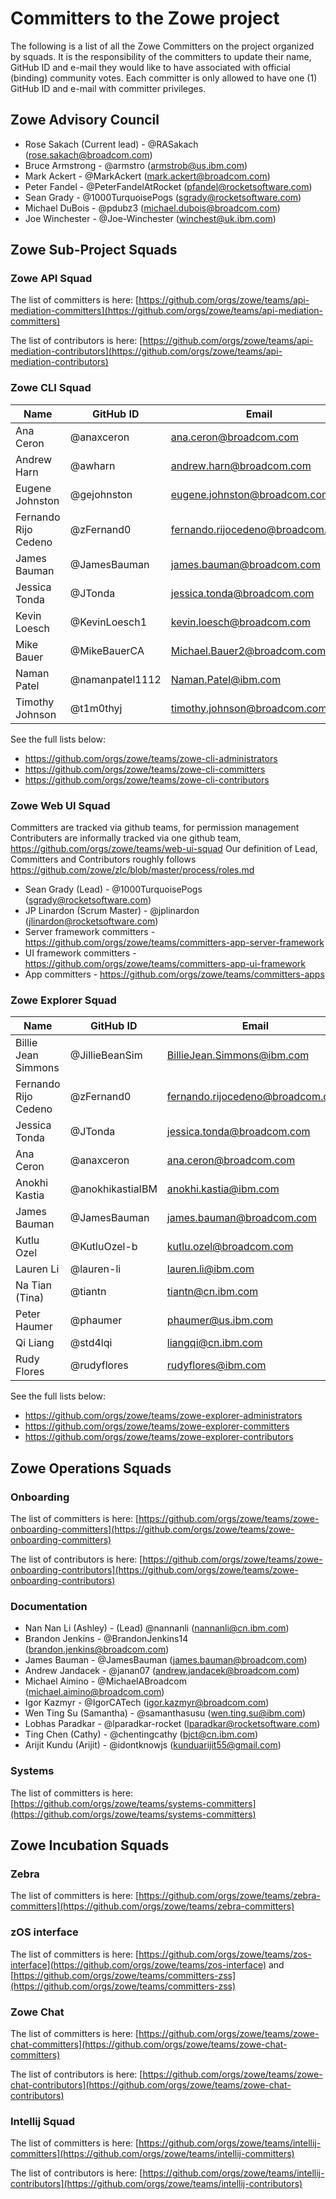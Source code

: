 # Committers to the Zowe project

The following is a list of all the Zowe Committers on the project organized by squads. It is the responsibility of the committers to update their name, GitHub ID and e-mail they would like to have associated with official (binding) community votes. Each committer is only allowed to have one (1) GitHub ID and e-mail with committer privileges.

## Zowe Advisory Council

- Rose Sakach (Current lead) - @RASakach (rose.sakach@broadcom.com)
- Bruce Armstrong - @armstro (armstrob@us.ibm.com)
- Mark Ackert - @MarkAckert (mark.ackert@broadcom.com)
- Peter Fandel - @PeterFandelAtRocket (pfandel@rocketsoftware.com)
- Sean Grady - @1000TurquoisePogs (sgrady@rocketsoftware.com)
- Michael DuBois - @pdubz3 (michael.dubois@broadcom.com)
- Joe Winchester - @Joe-Winchester (winchest@uk.ibm.com)

## Zowe Sub-Project Squads

### Zowe API Squad

The list of committers is here: [https://github.com/orgs/zowe/teams/api-mediation-committers](https://github.com/orgs/zowe/teams/api-mediation-committers)

The list of contributors is here: [https://github.com/orgs/zowe/teams/api-mediation-contributors](https://github.com/orgs/zowe/teams/api-mediation-contributors)

### Zowe CLI Squad

| Name | GitHub ID | Email | Roles |
|-|-|-|-|
| Ana Ceron | @anaxceron | ana.ceron@broadcom.com | Tech Writer |
| Andrew Harn | @awharn |andrew.harn@broadcom.com | Developer |
| Eugene Johnston | @gejohnston | eugene.johnston@broadcom.com | Architect, Developer |
| Fernando Rijo Cedeno | @zFernand0 | fernando.rijocedeno@broadcom.com | Lead, TSC Rep, Developer |
| James Bauman | @JamesBauman | james.bauman@broadcom.com | Tech Writer |
| Jessica Tonda | @JTonda | jessica.tonda@broadcom.com | Scrum Master |
| Kevin Loesch | @KevinLoesch1 | kevin.loesch@broadcom.com | Architect, Developer |
| Mike Bauer | @MikeBauerCA | Michael.Bauer2@broadcom.com | Consultant |
| Naman Patel | @namanpatel1112 | Naman.Patel@ibm.com | Developer |
| Timothy Johnson | @t1m0thyj | timothy.johnson@broadcom.com | Developer |

See the full lists below:
- https://github.com/orgs/zowe/teams/zowe-cli-administrators
- https://github.com/orgs/zowe/teams/zowe-cli-committers
- https://github.com/orgs/zowe/teams/zowe-cli-contributors

### Zowe Web UI Squad
Committers are tracked via github teams, for permission management
Contributers are informally tracked via one github team, https://github.com/orgs/zowe/teams/web-ui-squad
Our definition of Lead, Committers and Contributors roughly follows https://github.com/zowe/zlc/blob/master/process/roles.md

- Sean Grady (Lead) - @1000TurquoisePogs (sgrady@rocketsoftware.com)
- JP Linardon (Scrum Master) - @jplinardon (jlinardon@rocketsoftware.com)
- Server framework committers - https://github.com/orgs/zowe/teams/committers-app-server-framework
- UI framework committers - https://github.com/orgs/zowe/teams/committers-app-ui-framework
- App committers - https://github.com/orgs/zowe/teams/committers-apps

### Zowe Explorer Squad

| Name | GitHub ID | Email | Roles |
|-|-|-|-|
| Billie Jean Simmons | @JillieBeanSim | BillieJean.Simmons@ibm.com | Lead, TSC Rep, Developer |
| Fernando Rijo Cedeno | @zFernand0 | fernando.rijocedeno@broadcom.com | Co-Lead, Developer |
| Jessica Tonda | @JTonda | jessica.tonda@broadcom.com | Scrum Master |
| Ana Ceron | @anaxceron | ana.ceron@broadcom.com | Tech Writer |
| Anokhi Kastia | @anokhikastiaIBM | anokhi.kastia@ibm.com | Developer |
| James Bauman | @JamesBauman | james.bauman@broadcom.com | Tech Writer |
| Kutlu Ozel | @KutluOzel-b | kutlu.ozel@broadcom.com | Developer |
| Lauren Li | @lauren-li | lauren.li@ibm.com | Developer |
| Na Tian (Tina) | @tiantn | tiantn@cn.ibm.com | Developer |
| Peter Haumer | @phaumer | phaumer@us.ibm.com | Developer |
| Qi Liang | @std4lqi | liangqi@cn.ibm.com | Developer |
| Rudy Flores | @rudyflores | rudyflores@ibm.com | Developer |

See the full lists below:
- https://github.com/orgs/zowe/teams/zowe-explorer-administrators
- https://github.com/orgs/zowe/teams/zowe-explorer-committers
- https://github.com/orgs/zowe/teams/zowe-explorer-contributors

## Zowe Operations Squads

### Onboarding

The list of committers is here: [https://github.com/orgs/zowe/teams/zowe-onboarding-committers](https://github.com/orgs/zowe/teams/zowe-onboarding-committers)

The list of contributors is here: [https://github.com/orgs/zowe/teams/zowe-onboarding-contributors](https://github.com/orgs/zowe/teams/zowe-onboarding-contributors)

### Documentation

- Nan Nan Li (Ashley)  - (Lead) @nannanli (nannanli@cn.ibm.com)
- Brandon Jenkins - @BrandonJenkins14 (brandon.jenkins@broadcom.com)
- James Bauman - @JamesBauman (james.bauman@broadcom.com)
- Andrew Jandacek - @janan07 (andrew.jandacek@broadcom.com)
- Michael Aimino - @MichaelABroadcom (michael.aimino@broadcom.com)
- Igor Kazmyr - @IgorCATech (igor.kazmyr@broadcom.com)
- Wen Ting Su (Samantha) - @samanthasusu (wen.ting.su@ibm.com)
- Lobhas Paradkar - @lparadkar-rocket (lparadkar@rocketsoftware.com)
- Ting Chen (Cathy) - @chentingcathy (bjct@cn.ibm.com)
- Arijit Kundu (Arijit) - @idontknowjs (kunduarijit55@gmail.com)


### Systems

The list of committers is here: [https://github.com/orgs/zowe/teams/systems-committers](https://github.com/orgs/zowe/teams/systems-committers)

## Zowe Incubation Squads

### Zebra

The list of committers is here: [https://github.com/orgs/zowe/teams/zebra-committers](https://github.com/orgs/zowe/teams/zebra-committers)

### zOS interface

The list of committers is here: [https://github.com/orgs/zowe/teams/zos-interface](https://github.com/orgs/zowe/teams/zos-interface) and 
 [https://github.com/orgs/zowe/teams/committers-zss](https://github.com/orgs/zowe/teams/committers-zss)


### Zowe Chat

The list of committers is here: [https://github.com/orgs/zowe/teams/zowe-chat-committers](https://github.com/orgs/zowe/teams/zowe-chat-committers)

The list of contributors is here: [https://github.com/orgs/zowe/teams/zowe-chat-contributors](https://github.com/orgs/zowe/teams/zowe-chat-contributors)

### Intellij Squad

The list of committers is here: [https://github.com/orgs/zowe/teams/intellij-committers](https://github.com/orgs/zowe/teams/intellij-committers)

The list of contributors is here: [https://github.com/orgs/zowe/teams/intellij-contributors](https://github.com/orgs/zowe/teams/intellij-contributors)